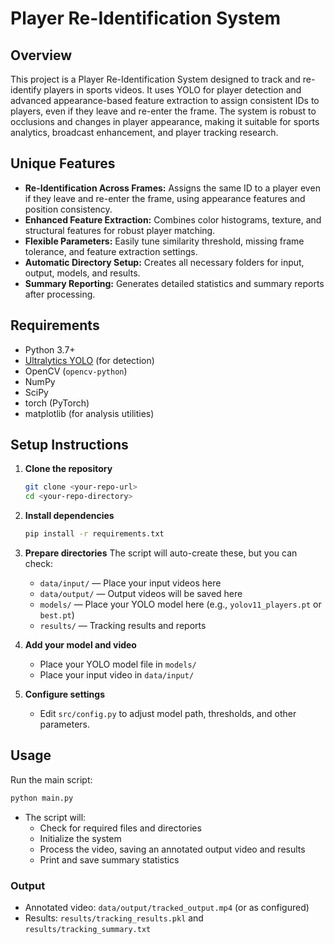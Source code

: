 # Player Re-Identification System

## Overview
This project is a Player Re-Identification System designed to track and re-identify players in sports videos. It uses YOLO for player detection and advanced appearance-based feature extraction to assign consistent IDs to players, even if they leave and re-enter the frame. The system is robust to occlusions and changes in player appearance, making it suitable for sports analytics, broadcast enhancement, and player tracking research.

## Unique Features
- **Re-Identification Across Frames:** Assigns the same ID to a player even if they leave and re-enter the frame, using appearance features and position consistency.
- **Enhanced Feature Extraction:** Combines color histograms, texture, and structural features for robust player matching.
- **Flexible Parameters:** Easily tune similarity threshold, missing frame tolerance, and feature extraction settings.
- **Automatic Directory Setup:** Creates all necessary folders for input, output, models, and results.
- **Summary Reporting:** Generates detailed statistics and summary reports after processing.

## Requirements
- Python 3.7+
- [Ultralytics YOLO](https://github.com/ultralytics/ultralytics) (for detection)
- OpenCV (`opencv-python`)
- NumPy
- SciPy
- torch (PyTorch)
- matplotlib (for analysis utilities)



## Setup Instructions
1. **Clone the repository**
   ```bash
   git clone <your-repo-url>
   cd <your-repo-directory>
   ```
2. **Install dependencies**
   ```bash
   pip install -r requirements.txt
   ```
3. **Prepare directories**
   The script will auto-create these, but you can check:
   - `data/input/` — Place your input videos here
   - `data/output/` — Output videos will be saved here
   - `models/` — Place your YOLO model here (e.g., `yolov11_players.pt` or `best.pt`)
   - `results/` — Tracking results and reports

4. **Add your model and video**
   - Place your YOLO model file in `models/` 
   - Place your input video in `data/input/` 

5. **Configure settings**
   - Edit `src/config.py` to adjust model path, thresholds, and other parameters.

## Usage
Run the main script:
```bash
python main.py
```

- The script will:
  - Check for required files and directories
  - Initialize the system
  - Process the video, saving an annotated output video and results
  - Print and save summary statistics

### Output
- Annotated video: `data/output/tracked_output.mp4` (or as configured)
- Results: `results/tracking_results.pkl` and `results/tracking_summary.txt`
